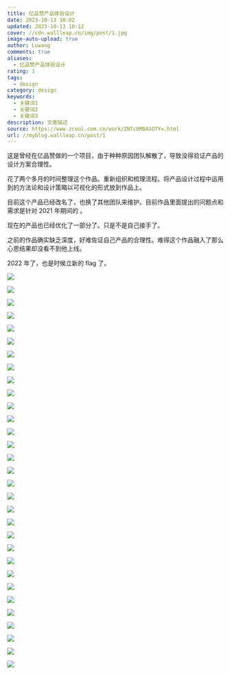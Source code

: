 ```yaml
---
title: 亿品赞产品体验设计
date: 2023-10-13 10:02
updated: 2023-10-13 10:12
cover: //cdn.wallleap.cn/img/post/1.jpg
image-auto-upload: true
author: Luwang
comments: true
aliases:
  - 亿品赞产品体验设计
rating: 1
tags:
  - design
category: design
keywords:
  - 关键词1
  - 关键词2
  - 关键词3
description: 文章描述
source: https://www.zcool.com.cn/work/ZNTc0MDA1OTY=.html
url: //myblog.wallleap.cn/post/1
---
```


这是曾经在亿品赞做的一个项目，由于种种原因团队解散了，导致没得验证产品的设计方案合理性。

花了两个多月的时间整理这个作品。重新组织和梳理流程。将产品设计过程中运用到的方法论和设计策略以可视化的形式放到作品上。

目前这个产品已经改名了，也换了其他团队来维护。目前作品里面提出的问题点和需求是针对 2021 年期间的 。

现在的产品也已经优化了一部分了。只是不是自己接手了。

之前的作品确实缺乏深度，好难佐证自己产品的合理性。难得这个作品融入了那么心思结果却没看不到他上线。

2022 年了，也是时候立新的 flag 了。

![](https://cdn.wallleap.cn/img/pic/illustration/202310131003108.png)

![](https://cdn.wallleap.cn/img/pic/illustration/202310131003447.png)

![](https://cdn.wallleap.cn/img/pic/illustration/202310131004641.png)

![](https://cdn.wallleap.cn/img/pic/illustration/202310131004981.png)

![](https://cdn.wallleap.cn/img/pic/illustration/202310131004671.png)

![](https://cdn.wallleap.cn/img/pic/illustration/202310131004684.png)

![](https://cdn.wallleap.cn/img/pic/illustration/202310131005607.png)

![](https://cdn.wallleap.cn/img/pic/illustration/202310131005586.png)

![](https://cdn.wallleap.cn/img/pic/illustration/202310131005350.png)

![](https://cdn.wallleap.cn/img/pic/illustration/202310131005696.png)

![](https://cdn.wallleap.cn/img/pic/illustration/202310131005681.png)

![](https://cdn.wallleap.cn/img/pic/illustration/202310131006789.png)

![](https://cdn.wallleap.cn/img/pic/illustration/202310131006057.png)

![](https://cdn.wallleap.cn/img/pic/illustration/202310131007305.png)

![](https://cdn.wallleap.cn/img/pic/illustration/202310131007786.png)

![](https://cdn.wallleap.cn/img/pic/illustration/202310131007577.png)

![](https://cdn.wallleap.cn/img/pic/illustration/202310131007145.png)

![](https://cdn.wallleap.cn/img/pic/illustration/202310131008109.png)

![](https://cdn.wallleap.cn/img/pic/illustration/202310131008810.png)

![](https://cdn.wallleap.cn/img/pic/illustration/202310131008681.png)

![](https://cdn.wallleap.cn/img/pic/illustration/202310131008569.png)

![](https://cdn.wallleap.cn/img/pic/illustration/202310131009277.png)

![](https://cdn.wallleap.cn/img/pic/illustration/202310131009485.jpg)

![](https://cdn.wallleap.cn/img/pic/illustration/202310131010927.png)

![](https://cdn.wallleap.cn/img/pic/illustration/202310131010548.png)

![](https://cdn.wallleap.cn/img/pic/illustration/202310131010019.png)

![](https://cdn.wallleap.cn/img/pic/illustration/202310131010594.png)

![](https://cdn.wallleap.cn/img/pic/illustration/202310131011288.png)

![](https://cdn.wallleap.cn/img/pic/illustration/202310131011396.jpg)

![](https://cdn.wallleap.cn/img/pic/illustration/202310131011764.png)

![](https://cdn.wallleap.cn/img/pic/illustration/202310131011545.png)
